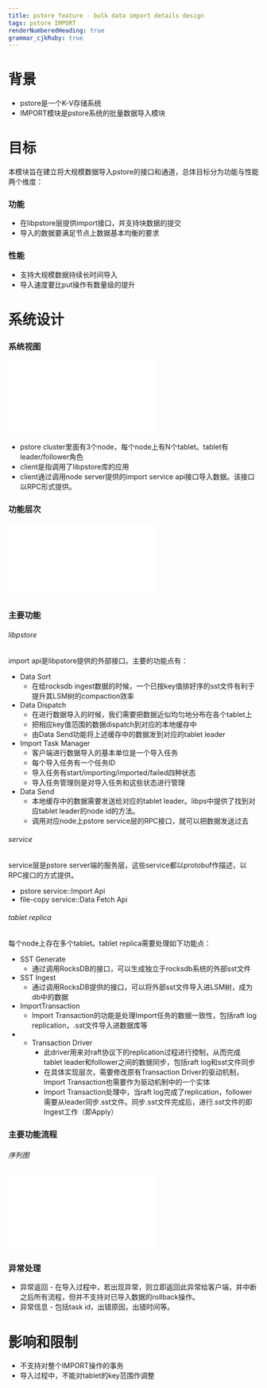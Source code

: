 ```yaml
---
title: pstore feature - bulk data import details design
tags: pstore IMPORT
renderNumberedHeading: true
grammar_cjkRuby: true
---
```

# 背景
- pstore是一个K-V存储系统
- IMPORT模块是pstore系统的批量数据导入模块


# 目标
本模块旨在建立将大规模数据导入pstore的接口和通道，总体目标分为功能与性能两个维度：
### 功能
- 在libpstore层提供import接口，并支持块数据的提交
- 导入的数据要满足节点上数据基本均衡的要求


### 性能
- 支持大规模数据持续长时间导入
- 导入速度要比put操作有数量级的提升


# 系统设计
### 系统视图

![系统视图](./attachments/1612839742194.drawio.html)

- pstore cluster里面有3个node，每个node上有N个tablet。tablet有leader/follower角色
- client是指调用了libpstore库的应用
- client通过调用node server提供的import service api接口导入数据。该接口以RPC形式提供。

### 功能层次

![功能层次图](./attachments/1612860096787.drawio.html)

### 主要功能
###### libpstore 
import api是libpstore提供的外部接口。主要的功能点有：
- Data Sort
	- 在给rocksdb ingest数据的时候，一个已按key值排好序的sst文件有利于提升其LSM树的compaction效率
- Data Dispatch
	- 在进行数据导入的时候，我们需要把数据近似均匀地分布在各个tablet上
	- 把相应key值范围的数据dispatch到对应的本地缓存中
	- 由Data Send功能将上述缓存中的数据发到对应的tablet leader
- Import Task Manager
	- 客户端进行数据导入的基本单位是一个导入任务
	- 每个导入任务有一个任务ID
	- 导入任务有start/importing/imported/failed四种状态
	- 导入任务管理则是对导入任务和这些状态进行管理
- Data Send
	- 本地缓存中的数据需要发送给对应的tablet leader。libps中提供了找到对应tablet leader的node id的方法。
	- 调用对应node上pstore service层的RPC接口，就可以把数据发送过去

###### service 
service层是pstore server端的服务层，这些service都以protobuf作描述，以RPC接口的方式提供。
- pstore service::Import Api
- file-copy service::Data Fetch Api

###### tablet replica
每个node上存在多个tablet。tablet replica需要处理如下功能点：
- SST Generate
    - 通过调用RocksDB的接口，可以生成独立于rocksdb系统的外部sst文件
- SST Ingest
	- 通过调用RocksDB提供的接口，可以将外部sst文件导入进LSM树，成为db中的数据
- ImportTransaction
	- Import Transaction的功能是处理Import任务的数据一致性，包括raft log replication，.sst文件导入进数据库等
- - Transaction Driver
	- 此driver用来对raft协议下的replication过程进行控制，从而完成tablet leader和follower之间的数据同步，包括raft log和sst文件同步
	- 在具体实现层次，需要修改原有Transaction Driver的驱动机制，Import Transaction也需要作为驱动机制中的一个实体
	- Import Transaction处理中，当raft log完成了replication，follower需要从leader同步.sst文件。同步.sst文件完成后，进行.sst文件的即Ingest工作（即Apply）

### 主要功能流程
###### 序列图

![绘图](./attachments/1614304810177.drawio.html)

### 异常处理
- 异常返回 - 在导入过程中，若出现异常，则立即返回此异常给客户端，并中断之后所有流程，但并不支持对已导入数据的rollback操作。
- 异常信息 - 包括task id，出错原因，出错时间等。
   
# 影响和限制
- 不支持对整个IMPORT操作的事务
- 导入过程中，不能对tablet的key范围作调整 